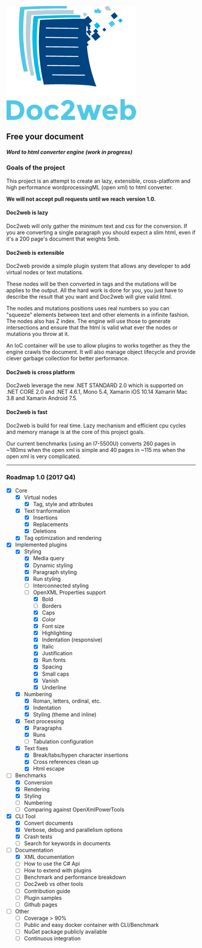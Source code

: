 ![alt text](logo.png "Logo Title Text 1")
## Free your document
##### Word to html converter engine (work in progress)

### Goals of the project
This project is an attempt to create an lazy, extensible, cross-platform and high performance wordprocessingML 
(open xml) to html converter.

**We will not accept pull requests until we reach version 1.0.**

#### Doc2web is lazy
Doc2web will only gather the minimum text and css for the conversion. If you are converting a single paragraph you should expect a slim html, even if it's a 200 page's document that weights 5mb.

#### Doc2web is extensible
Doc2web provide a simple plugin system that allows any developer to add virtual nodes 
or text mutations. 

These nodes will be then converted in tags and the mutations will be applies to the output. All the hard work is done for you, you just have to describe the result that you want and Doc2web will give valid html.

The nodes and mutations positions uses real numbers so you can "squeeze" elements between 
text and other elements in a infinite fashion. The nodes also has Z index. The engine will use those to generate intersections and ensure that the html is valid what ever the nodes or mutations you throw at it.

An IoC container will be use to allow plugins to works together as they the engine crawls the document. It will also manage object lifecycle and provide clever garbage collection for better performance.

#### Doc2web is cross platform
Doc2web leverage the new .NET STANDARD 2.0 which is supported on .NET CORE 2.0 and .NET 4.6.1, Mono 5.4, Xamarin iOS 10.14 Xamarin Mac 3.8 and Xamarin Android 7.5.

#### Doc2web is fast
Doc2web is build for real time. Lazy mechanism and efficient cpu cycles and memory manage is at the core of this project goals.

Our current benchmarks (using an I7-5500U) converts 260 pages in ~180ms when the open xml
is simple and 40 pages in ~115 ms when the open xml is very complicated.

-------------------------------

### Roadmap 1.0 (2017 Q4)
- [x] Core
  - [x] Virtual nodes
    - [x] Tag, style and attributes
  - [x] Text tranformation
    - [x] Insertions
    - [x] Replacements
    - [x] Deletions
  - [x] Tag optimization and rendering
- [x] Implemented plugins
  - [x] Styling
    - [x] Media query
    - [x] Dynamic styling
    - [x] Paragraph styling
    - [x] Run styling
    - [ ] Interconnected styling
    - [ ] OpenXML Properties support
      - [x] Bold
      - [ ] Borders
      - [x] Caps
      - [x] Color
      - [x] Font size
      - [x] Highlighting
      - [x] Indentation (responsive)
      - [x] Italic
      - [x] Justification
      - [x] Run fonts
      - [x] Spacing
      - [x] Small caps
      - [x] Vanish
      - [x] Underline
  - [x] Numbering
    - [x] Roman, letters, ordinal, etc.
    - [x] Indentation
    - [x] Styling (theme and inline)
  - [x] Text processing
    - [x] Paragraphs
    - [x] Runs
    - [ ] Tabulation configuration
  - [x] Text fixes
    - [x] Break/tabs/hypen character insertions
    - [x] Cross references clean up
    - [x] Html escape
- [ ] Benchmarks
  - [x] Conversion
  - [x] Rendering
  - [x] Styling
  - [ ] Numbering
  - [ ] Comparing against OpenXmlPowerTools
- [x] CLI Tool
  - [x] Convert documents
  - [x] Verbose, debug and parallelism options
  - [x] Crash tests
  - [ ] Search for keywords in documents
- [ ] Documentation
  - [x] XML documentation
  - [ ] How to use the C# Api
  - [ ] How to extend with plugins
  - [ ] Benchmark and performance breakdown
  - [ ] Doc2web vs other tools
  - [ ] Contribution guide
  - [ ] Plugin samples
  - [ ] Github pages
- [ ] Other
  - [ ] Coverage > 90%
  - [ ] Public and easy docker container with CLI/Benchmark
  - [ ] NuGet package publicly available
  - [ ] Continuous integration
